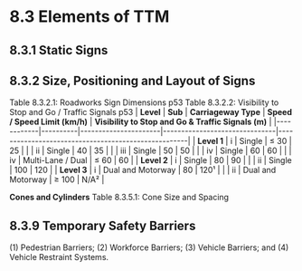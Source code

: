 # 8.3 Elements of TTM
## 8.3.1 Static Signs

## 8.3.2 Size, Positioning and Layout of Signs
Table 8.3.2.1: Roadworks Sign Dimensions p53
Table 8.3.2.2: Visibility to Stop and Go / Traffic Signals p53
| **Level** | **Sub** | **Carriageway Type** | **Speed / Speed Limit (km/h)** | **Visibility to Stop and Go & Traffic Signals (m)** |
|------------|----------|----------------------|-------------------------------|-----------------------------------------------------|
| **Level 1** | i   | Single | ≤ 30 | 25 |
|             | ii  | Single | 40  | 35 |
|             | iii | Single | 50  | 50 |
|             | iv  | Single | 60  | 60 |
|             | iv  | Multi-Lane / Dual | ≤ 60 | 60 |
| **Level 2** | i   | Single | 80  | 90 |
|             | ii  | Single | 100 | 120 |
| **Level 3** | i   | Dual and Motorway | 80  | 120¹ |
|             | ii  | Dual and Motorway | ≥ 100 | N/A² |

**Cones and Cylinders** 
Table 8.3.5.1: Cone Size and Spacing

## 8.3.9  Temporary Safety Barriers

(1) Pedestrian Barriers;
(2) Workforce Barriers;
(3) Vehicle Barriers; and
(4) Vehicle Restraint Systems.
